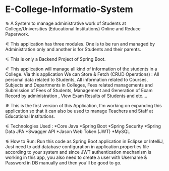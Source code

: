 # E-College-Informatio-System


⚟ A System to manage administrative work of Students at College/Universities (Educational Institutions) Online and Reduce Paperwork.

⚟ This application has three modules. One is to be run and managed by Administration only and another is for Students and their parents.

⚟ This is only a Backend Project of Spring Boot.

⚟ This application will manage all kind of information of the students in a College. Via this application We can Store & Fetch (CRUD Operations) : All personal data related to Students, All information related to Courses, Subjects and Departments in Colleges, Fees related managements and Submission of Fees of Students, Management and Generation of Exam Record by administration , View Exam Results of Students and etc....

⚟ This is the first version of this Application, I'm working on expanding this application so that it can also be used to manage Teachers and Staff at Educational Institutions.

⚟ Technologies Used : *Core Java  *Spring Boot  *Spring Security  *Spring Data JPA  *Swagger API  *Jason Web Token (JWT)  *MySQL

⚟ How to Run: Run this code as Spring Boot application in Eclipse or IntelliJ, Just need to add database configuration in application.properties file according to your system and since JWT authentication mechanism is working in this app, you also need to create a user with Username & Password in DB manually and then you'll be good to go.
